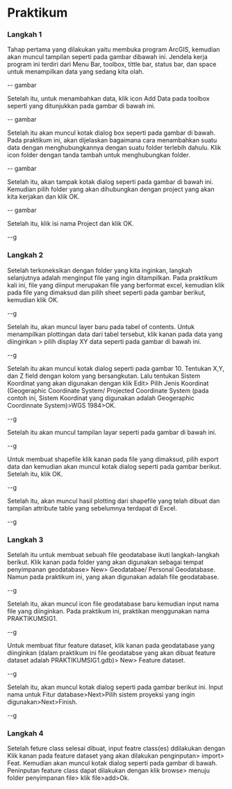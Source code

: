 # Praktikum

### Langkah 1

Tahap pertama yang dilakukan yaitu membuka program ArcGIS, kemudian akan muncul tampilan seperti pada gambar dibawah ini. Jendela kerja program ini terdiri dari Menu Bar, toolbox, tittle bar, status bar, dan space untuk menampilkan data yang sedang kita olah.

-- gambar

Setelah itu, untuk menambahkan data, klik icon Add Data pada toolbox seperti yang ditunjukkan pada gambar di bawah ini.

-- gambar

Setelah itu akan muncul kotak dialog box seperti pada gambar di bawah. Pada praktikum ini, akan dijelaskan bagaimana cara menambahkan suatu  data dengan menghubungkannya dengan suatu folder terlebih dahulu. Klik icon folder dengan tanda tambah untuk menghubungkan folder.

-- gambar

Setelah itu, akan tampak kotak dialog seperti pada gambar di bawah ini. Kemudian pilih folder yang akan dihubungkan dengan project yang akan kita kerjakan dan klik OK.

-- gambar

Setelah itu, klik isi nama Project dan klik OK.

--g

### Langkah 2

Setelah terkoneksikan dengan folder yang kita inginkan, langkah selanjutnya adalah menginput file yang ingin ditampilkan. Pada praktikum kali ini, file yang diinput merupakan file yang berformat excel, kemudian klik pada file yang dimaksud dan pilih sheet seperti  pada gambar berikut, kemudian klik OK.

--g

Setelah itu, akan muncul layer baru pada tabel of contents. Untuk menampilkan plottingan data dari tabel tersebut, klik kanan pada data yang diinginkan &gt; pilih display XY data seperti pada gambar di bawah ini.

--g

Setelah itu akan muncul kotak dialog seperti pada gambar 10. Tentukan X,Y, dan Z field dengan kolom yang bersangkutan.  Lalu tentukan Sistem Koordinat yang akan digunakan dengan klik  Edit&gt; Pilih Jenis Koordinat \(Geogeraphic Coordinate System/ Projected Coordinate System \(pada contoh ini, Sistem Koordinat yang digunakan adalah Geogeraphic Coordinnate System\)&gt;WGS 1984&gt;OK.

--g

Setelah itu akan muncul tampilan layar seperti pada gambar di bawah ini.

--g

Untuk membuat shapefile klik kanan pada file yang dimaksud, pilih export data dan kemudian akan muncul kotak dialog seperti pada gambar berikut. Setelah itu, klik OK.

--g

Setelah itu, akan muncul hasil plotting dari shapefile yang telah dibuat dan tampilan attribute table yang sebelumnya terdapat di Excel.

--g

### Langkah 3

Setelah itu untuk membuat sebuah file geodatabase ikuti langkah-langkah berikut. Klik kanan pada folder yang akan digunakan sebagai tempat penyimpanan geodatabase&gt; New&gt; Geodatabae/ Personal Geodatabase. Namun pada praktikum ini, yang akan digunakan adalah file geodatabase.

--g

Setelah itu, akan muncul icon file geodatabase baru kemudian input nama file yang diinginkan. Pada praktikum ini, praktikan menggunakan nama PRAKTIKUMSIG1.

--g

Untuk membuat fitur feature dataset, klik kanan pada geodatabase yang diinginkan \(dalam  praktikum    ini  file  geodatabse  yang  akan  dibuat  feature  dataset  adalah PRAKTIKUMSIG1.gdb\)&gt; New&gt; Feature dataset.

--g

Setelah itu, akan muncul kotak dialog seperti pada gambar berikut ini. Input nama untuk Fitur  database&gt;Next&gt;Pilih sistem proyeksi yang ingin digunakan&gt;Next&gt;Finish.

--g

### Langkah 4

Setelah feture class selesai dibuat, input  featre class\(es\) ddilakukan dengan Klik kanan pada feature dataset yang akan dilakukan penginputan&gt; import&gt; Feat. Kemudian akan muncul kotak dialog seperti pada gambar di bawah.  Peninputan feature class dapat dilakukan dengan klik browse&gt; menuju folder penyimpanan file&gt; klik file&gt;add&gt;Ok.



